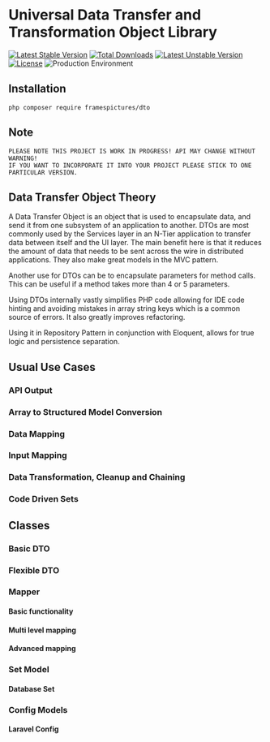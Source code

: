 # Universal Data Transfer and Transformation Object Library

[![Latest Stable Version](https://poser.pugx.org/framesnpictures/universal-dto/v/stable)](https://packagist.org/packages/framesnpictures/universal-dto)
[![Total Downloads](https://poser.pugx.org/framesnpictures/universal-dto/downloads)](https://packagist.org/packages/framesnpictures/universal-dto)
[![Latest Unstable Version](https://poser.pugx.org/framesnpictures/universal-dto/v/unstable)](https://packagist.org/packages/framesnpictures/universal-dto)
[![License](https://poser.pugx.org/framesnpictures/universal-dto/license)](https://packagist.org/packages/framesnpictures/universal-dto)
![Production Environment](https://travis-ci.org/FramesNPictures/universal-dto.svg?branch=master "Production Environment")

## Installation

```
php composer require framespictures/dto
```

## Note

    PLEASE NOTE THIS PROJECT IS WORK IN PROGRESS! API MAY CHANGE WITHOUT WARNING!
    IF YOU WANT TO INCORPORATE IT INTO YOUR PROJECT PLEASE STICK TO ONE PARTICULAR VERSION.

## Data Transfer Object Theory

A Data Transfer Object is an object that is used to encapsulate data, and send it from one subsystem of an application to another. DTOs are most commonly used by the Services layer in an N-Tier application to transfer data between itself and the UI layer. The main benefit here is that it reduces the amount of data that needs to be sent across the wire in distributed applications. They also make great models in the MVC pattern.

Another use for DTOs can be to encapsulate parameters for method calls. This can be useful if a method takes more than 4 or 5 parameters.

Using DTOs internally vastly simplifies PHP code allowing for IDE code hinting and avoiding mistakes in array string keys which is a common source of errors. It also greatly improves refactoring.

Using it in Repository Pattern in conjunction with Eloquent, allows for true logic and persistence separation.

## Usual Use Cases

### API Output

### Array to Structured Model Conversion

### Data Mapping

### Input Mapping

### Data Transformation, Cleanup and Chaining

### Code Driven Sets

## Classes

### Basic DTO

### Flexible DTO

### Mapper

#### Basic functionality

#### Multi level mapping

#### Advanced mapping

### Set Model

#### Database Set

### Config Models

#### Laravel Config